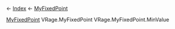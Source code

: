 ← [Index](Api-Index) ← [MyFixedPoint](VRage.MyFixedPoint)

[MyFixedPoint](VRage.MyFixedPoint) VRage.MyFixedPoint VRage.MyFixedPoint.MinValue